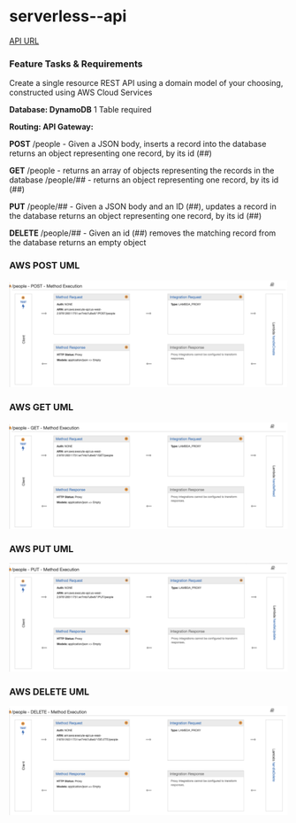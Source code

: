 # serverless--api

[API URL](https://wr7mb7u8w6.execute-api.us-west-2.amazonaws.com/lab18sjc/people)

### Feature Tasks & Requirements

Create a single resource REST API using a domain model of your choosing, constructed using AWS Cloud Services

**Database: DynamoDB**
1 Table required

**Routing: API Gateway:**

**POST**
/people - Given a JSON body, inserts a record into the database
returns an object representing one record, by its id (##)

**GET**
/people - returns an array of objects representing the records in the database
/people/## - returns an object representing one record, by its id (##)

**PUT**
/people/## - Given a JSON body and an ID (##), updates a record in the database
returns an object representing one record, by its id (##)

**DELETE**
/people/## - Given an id (##) removes the matching record from the database
returns an empty object


### AWS POST UML
![AWS POST UML](./assets/AWS%20POST%20UML.png)

### AWS GET UML
![AWS GET UML](./assets/AWS%20GET%20UML.png)

### AWS PUT UML
![AWS PUT UML](./assets/AWS%20PUT%20UML.png)

### AWS DELETE UML
![AWS DELETE UML](./assets/AWS%20DELETE%20UML.png)

